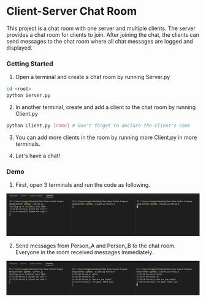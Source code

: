 # Client-Server Chat Room

This project is a chat room with one server and multiple clients. The server provides a
chat room for clients to join. After joining the chat, the clients can send messages to the chat
room where all chat messages are logged and displayed.

### Getting Started

1. Open a terminal and create a chat room by running Server.py
``` bash
cd <root>
python Server.py
```

2. In another terminal, create and add a client to the chat room by running Client.py
``` bash
python Client.py [name] # Don't forget to declare the client's name
```

3. You can add more clients in the room by running more Client.py in more terminals.

4. Let's have a chat!

### Demo

1. First, open 3 terminals and run the code as following.

![3 terminals](/resources/pic1.png)

2. Send messages from Person_A and Person_B to the chat room. Everyone in the room received messages immediately.

![3 terminals](/resources/pic2.png)

